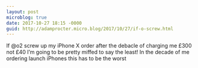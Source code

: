 ```yaml
---
layout: post
microblog: true
date: 2017-10-27 18:15 -0000
guid: http://adamprocter.micro.blog/2017/10/27/if-o-screw.html
---
```

If @o2 screw up my iPhone X order after the debacle of charging me £300 not £40 I’m going to be pretty miffed to say the least! In the decade of me ordering launch iPhones this has to be the worst
